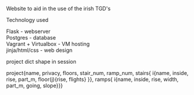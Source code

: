 Website to aid in the use of the irish TGD's

Technology used

Flask - webserver \
Postgres - database \
Vagrant + Virtualbox - VM hosting \
jinja/html/css - web design


project dict shape in session

project{name, privacy, floors, stair_num, ramp_num, stairs{ i{name, inside, rise, part_m, floor(j){rise, flights} }}, ramps{ i{name, inside, rise, width, part_m, going, slope}}}
